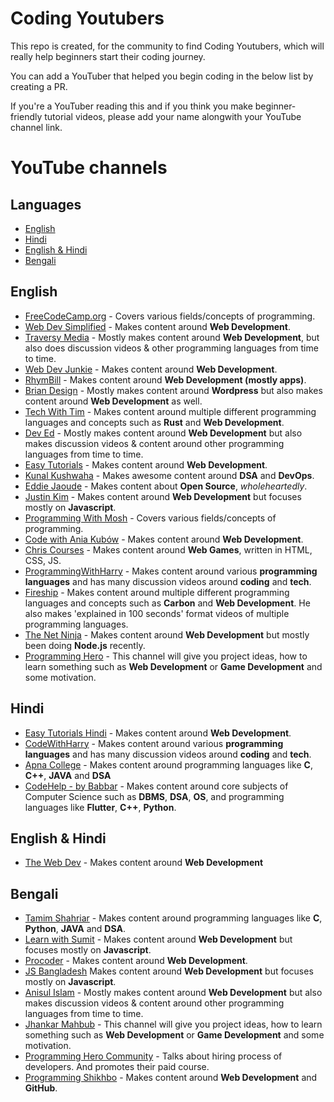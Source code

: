 # Coding Youtubers

This repo is created, for the community to find Coding Youtubers, which will really help beginners start their coding journey.

You can add a YouTuber that helped you begin coding in the below list by creating a PR.

If you're a YouTuber reading this and if you think you make beginner-friendly tutorial videos, please add your name alongwith your YouTube channel link.

# YouTube channels

## Languages
- [English](#english)
- [Hindi](#hindi)
- [English & Hindi](#english--hindi)
- [Bengali](#bengali)


## English
- [FreeCodeCamp.org](https://www.youtube.com/Freecodecamp) - Covers various fields/concepts of programming.
- [Web Dev Simplified](https://www.youtube.com/WebDevSimplified) - Makes content around **Web Development**.
- [Traversy Media](https://www.youtube.com/TraversyMedia) - Mostly makes content around **Web Development**, but also does discussion videos & other programming languages from time to time.
- [Web Dev Junkie](https://www.youtube.com/WebDevJunkie) - Makes content around **Web Development**.
- [RhymBill](https://www.youtube.com/RhymBil) - Makes content around **Web Development (mostly apps)**.
- [Brian Design](https://www.youtube.com/channel/UCsKsymTY_4BYR-wytLjex7A) - Mostly makes content around **Wordpress** but also makes content around **Web Development** as well.
- [Tech With Tim](https://youtube.com/techwithtim) - Makes content around multiple different programming languages and concepts such as **Rust** and **Web Development**.
- [Dev Ed](https://www.youtube.com/DevEd) - Mostly makes content around **Web Development** but also makes discussion videos & content around other programming languages from time to time.
- [Easy Tutorials](https://www.youtube.com/EasyTutorialsVideo) - Makes content around **Web Development**.
- [Kunal Kushwaha](https://www.youtube.com/kunalkushwaha) - Makes awesome content around **DSA** and **DevOps**.
- [Eddie Jaoude](https://www.youtube.com/channel/UC5mnBodB73bR88fLXHSfzYA) - Makes content about **Open Source**, *wholeheartedly*.
- [Justin Kim](https://www.youtube.com/JustinKimJS) - Makes content around **Web Development** but focuses mostly on **Javascript**.
- [Programming With Mosh](https://www.youtube.com/programmingwithmosh) - Covers various fields/concepts of programming. 
- [Code with Ania Kubów](https://www.youtube.com/AniaKub%C3%B3w) - Makes content around **Web Development**.
- [Chris Courses](https://www.youtube.com/ChrisCourses) - Makes content around **Web Games**, written in HTML, CSS, JS.
- [ProgrammingWithHarry](https://www.youtube.com/programmingwithharry) - Makes content around various **programming languages** and has many discussion videos around **coding** and **tech**.
- [Fireship](https://www.youtube.com/c/Fireship) - Makes content around multiple different programming languages and concepts such as **Carbon** and **Web Development**. He also makes 'explained in 100 seconds' format videos of multiple programming languages.
- [The Net Ninja](https://www.youtube.com/TheNetNinja) - Makes content around **Web Development** but mostly been doing **Node.js** recently.
- [Programming Hero](https://www.youtube.com/c/ProgrammingHero) - This channel will give you project ideas, how to learn something such as **Web Development** or **Game Development** and some motivation.

## Hindi
- [Easy Tutorials Hindi](https://www.youtube.com/EasyTutorialsVideo) - Makes content around **Web Development**.
- [CodeWithHarry](https://www.youtube.com/CodeWithHarry) - Makes content around various **programming languages** and has many discussion videos around **coding** and **tech**.
- [Apna College](https://www.youtube.com/ApnaCollegeOfficial) - Makes content around programming languages like **C**, **C++**, **JAVA** and **DSA**
- [CodeHelp - by Babbar](https://www.youtube.com/CodeHelpbyBabbar) - Makes content around core subjects of Computer Science such as **DBMS**, **DSA**, **OS**, and programming languages like **Flutter**, **C++**, **Python**.

## English & Hindi
- [The Web Dev](https://www.youtube.com/channel/UCRf7mazcufqZxd2pR3oQJuQ) - Makes content around **Web Development**

## Bengali
- [Tamim Shahriar](https://www.youtube.com/c/TamimShahriar) - Makes content around programming languages like **C**, **Python**, **JAVA** and **DSA**.
- [Learn with Sumit](https://www.youtube.com/c/LearnwithSumit) - Makes content around **Web Development** but focuses mostly on **Javascript**.
- [Procoder](https://www.youtube.com/c/ProcoderBD) - Makes content around **Web Development**.
- [JS Bangladesh](https://www.youtube.com/c/JSBangladesh) Makes content around **Web Development** but focuses mostly on **Javascript**.
- [Anisul Islam](https://www.youtube.com/c/anisulislamrubel) - Mostly makes content around **Web Development** but also makes discussion videos & content around other programming languages from time to time.
- [Jhankar Mahbub](https://www.youtube.com/user/jhankarmahbub) - This channel will give you project ideas, how to learn something such as **Web Development** or **Game Development** and some motivation.
- [Programming Hero Community](https://www.youtube.com/c/ProgrammingHeroCommunity) - Talks about hiring process of developers. And promotes their paid course.
- [Programming Shikhbo](https://www.youtube.com/c/ProgrammingShikhbo) - Makes content around **Web Development** and **GitHub**.
